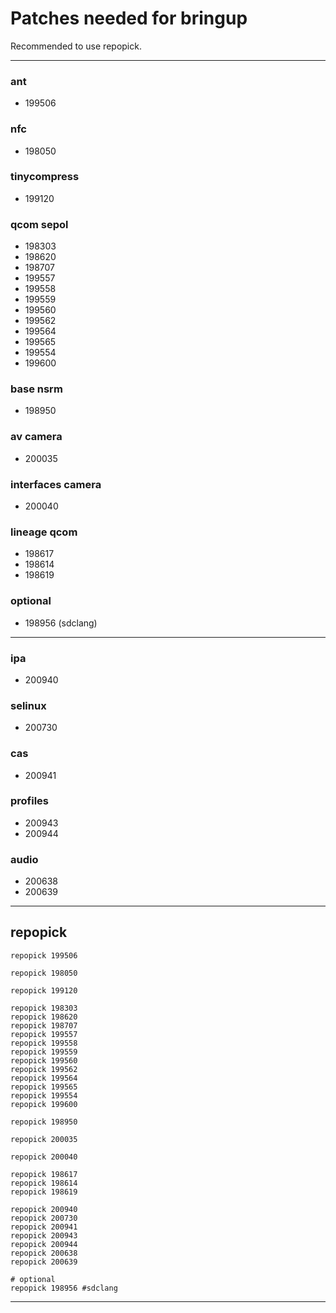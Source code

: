 # Patches needed for bringup

Recommended to use repopick.

-----
### ant
- 199506
### nfc
- 198050
### tinycompress
- 199120
### qcom sepol
- 198303
- 198620
- 198707
- 199557
- 199558
- 199559
- 199560
- 199562
- 199564
- 199565
- 199554
- 199600
### base nsrm
- 198950
### av camera
- 200035
### interfaces camera
- 200040
### lineage qcom
- 198617
- 198614
- 198619
### optional
- 198956 (sdclang)
-----
### ipa
- 200940
### selinux
- 200730
### cas
- 200941
### profiles
- 200943
- 200944
### audio
- 200638
- 200639
-----

## repopick

```
repopick 199506

repopick 198050

repopick 199120

repopick 198303
repopick 198620
repopick 198707
repopick 199557
repopick 199558
repopick 199559
repopick 199560
repopick 199562
repopick 199564
repopick 199565
repopick 199554
repopick 199600

repopick 198950

repopick 200035

repopick 200040

repopick 198617
repopick 198614
repopick 198619

repopick 200940
repopick 200730
repopick 200941
repopick 200943
repopick 200944
repopick 200638
repopick 200639

# optional
repopick 198956 #sdclang
```




-----

